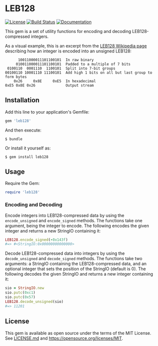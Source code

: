 # LEB128

[![License](https://img.shields.io/badge/license-MIT-blue.svg)](https://raw.githubusercontent.com/cl8n/leb128/master/LICENSE.md) [![Build Status](https://travis-ci.org/cl8n/leb128.svg?branch=master)](https://travis-ci.org/cl8n/leb128) [![Documentation](https://img.shields.io/badge/docs-rubydoc.info-orange.svg)](http://www.rubydoc.info/gems/leb128)

This gem is a set of utility functions for encoding and decoding LEB128-compressed integers.

As a visual example, this is an excerpt from the [LEB128 Wikipedia page](https://en.wikipedia.org/wiki/LEB128) describing how an integer is encoded into an unsigned LEB128:

```
      10011000011101100101  In raw binary
     010011000011101100101  Padded to a multiple of 7 bits
 0100110  0001110  1100101  Split into 7-bit groups
00100110 10001110 11100101  Add high 1 bits on all but last group to form bytes
    0x26     0x8E     0xE5  In hexadecimal
0xE5 0x8E 0x26              Output stream
```

## Installation

Add this line to your application's Gemfile:

```ruby
gem 'leb128'
```

And then execute:

    $ bundle

Or install it yourself as:

    $ gem install leb128

## Usage

Require the Gem:

```ruby
require 'leb128'
```

### Encoding and Decoding

Encode integers into LEB128-compressed data by using the `encode_unsigned` and `encode_signed` methods. The functions take one argument, being the integer to encode. The following encodes the given integer and returns a new StringIO containing it:

```ruby
LEB128.encode_signed(-0x143f)
#=> #<StringIO:0x00000000000000>
```

Decode LEB128-compressed data into integers by using the `decode_unsigned` and `decode_signed` methods. The functions take two arguments: a StringIO containing the LEB128-compressed data, and an optional integer that sets the position of the StringIO (default is 0). The following decodes the given StringIO and returns a new integer containing it:

```ruby
sio = StringIO.new
sio.putc(0xc1)
sio.putc(0x57)
LEB128.decode_unsigned(sio)
#=> 11201
```

## License

This gem is available as open source under the terms of the MIT License. See [LICENSE.md](https://github.com/cl8n/leb128/blob/master/LICENSE.md) and <https://opensource.org/licenses/MIT>.
